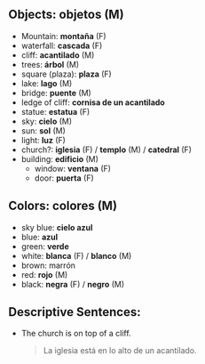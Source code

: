 ## Objects: **objetos** (M)
- Mountain: **montaña** (F)
- waterfall: **cascada** (F)
- cliff: **acantilado** (M)
- trees: **árbol** (M)
- square (plaza): **plaza** (F)
- lake: **lago** (M)
- bridge: **puente** (M)
- ledge of cliff: **cornisa de un acantilado**
- statue: **estatua** (F)
- sky: **cielo** (M)
- sun: **sol** (M)
- light: **luz** (F)
- church?: **iglesia** (F) / **templo** (M) / **catedral** (F)
- building: **edificio** (M)
	- window: **ventana** (F)
	- door: **puerta** (F)
## Colors: **colores** (M)
- sky blue: **cielo azul**
- blue: **azul**
- green: **verde**
- white: **blanca** (F) / **blanco** (M)
- brown: marrón
- red: **rojo** (M)
- black: **negra** (F) / **negro** (M)
## Descriptive Sentences:
- The church is on top of a cliff.
	> La iglesia está en lo alto de un acantilado.